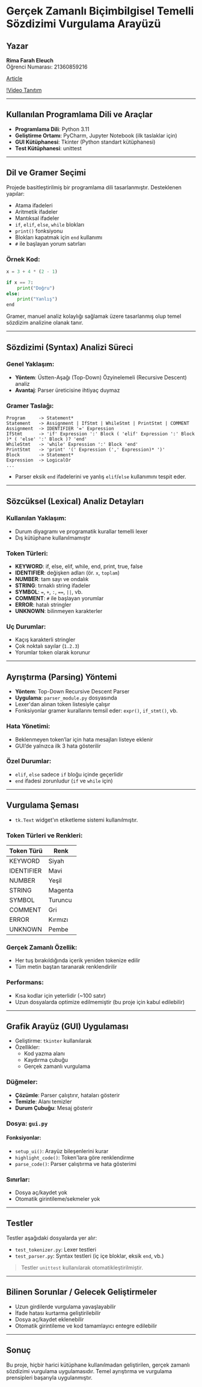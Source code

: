# Gerçek Zamanlı Biçimbilgisel Temelli Sözdizimi Vurgulama Arayüzü

## Yazar

**Rima Farah Eleuch**  
Öğrenci Numarası: 21360859216

[Article](URL)

[!Video Tanıtım](https://www.youtube.com/watch?v=VIDEO_ID)

---

## Kullanılan Programlama Dili ve Araçlar

- **Programlama Dili**: Python 3.11  
- **Geliştirme Ortamı**: PyCharm, Jupyter Notebook (ilk taslaklar için)  
- **GUI Kütüphanesi**: Tkinter (Python standart kütüphanesi)  
- **Test Kütüphanesi**: unittest

---

## Dil ve Gramer Seçimi

Projede basitleştirilmiş bir programlama dili tasarlanmıştır. Desteklenen yapılar:

- Atama ifadeleri  
- Aritmetik ifadeler  
- Mantıksal ifadeler  
- `if`, `elif`, `else`, `while` blokları  
- `print()` fonksiyonu  
- Blokları kapatmak için `end` kullanımı  
- `#` ile başlayan yorum satırları  

### Örnek Kod:
```python
x = 3 + 4 * (2 - 1)

if x == 7:
    print("Doğru")
else:
    print("Yanlış")
end
```

Gramer, manuel analiz kolaylığı sağlamak üzere tasarlanmış olup temel sözdizim analizine olanak tanır.

---

## Sözdizimi (Syntax) Analizi Süreci

### Genel Yaklaşım:

- **Yöntem**: Üstten-Aşağı (Top-Down) Özyinelemeli (Recursive Descent) analiz  
- **Avantaj**: Parser üreticisine ihtiyaç duymaz

### Gramer Taslağı:
```
Program     -> Statement*
Statement   -> Assignment | IfStmt | WhileStmt | PrintStmt | COMMENT
Assignment  -> IDENTIFIER '=' Expression
IfStmt      -> 'if' Expression ':' Block ( 'elif' Expression ':' Block )* ( 'else' ':' Block )? 'end'
WhileStmt   -> 'while' Expression ':' Block 'end'
PrintStmt   -> 'print' '(' Expression (',' Expression)* ')'
Block       -> Statement*
Expression  -> LogicalOr
...
```

- Parser eksik `end` ifadelerini ve yanlış `elif`/`else` kullanımını tespit eder.

---

## Sözcüksel (Lexical) Analiz Detayları

### Kullanılan Yaklaşım:

- Durum diyagramı ve programatik kurallar temelli lexer  
- Dış kütüphane kullanılmamıştır

### Token Türleri:

- **KEYWORD**: if, else, elif, while, end, print, true, false  
- **IDENTIFIER**: değişken adları (ör. `x`, `toplam`)  
- **NUMBER**: tam sayı ve ondalık  
- **STRING**: tırnaklı string ifadeler  
- **SYMBOL**: `=`, `+`, `:`, `==`, `||`, vb.  
- **COMMENT**: `#` ile başlayan yorumlar  
- **ERROR**: hatalı stringler  
- **UNKNOWN**: bilinmeyen karakterler

### Uç Durumlar:

- Kaçış karakterli stringler  
- Çok noktalı sayılar (`1.2.3`)  
- Yorumlar token olarak korunur

---

## Ayrıştırma (Parsing) Yöntemi

- **Yöntem**: Top-Down Recursive Descent Parser  
- **Uygulama**: `parser_module.py` dosyasında  
- Lexer'dan alınan token listesiyle çalışır  
- Fonksiyonlar gramer kurallarını temsil eder: `expr()`, `if_stmt()`, vb.

### Hata Yönetimi:

- Beklenmeyen token’lar için hata mesajları listeye eklenir  
- GUI’de yalnızca ilk 3 hata gösterilir

### Özel Durumlar:

- `elif`, `else` sadece `if` bloğu içinde geçerlidir  
- `end` ifadesi zorunludur (`if` ve `while` için)

---

## Vurgulama Şeması

- `tk.Text` widget'ın etiketleme sistemi kullanılmıştır.

### Token Türleri ve Renkleri:

| Token Türü | Renk     |
|------------|----------|
| KEYWORD    | Siyah    |
| IDENTIFIER | Mavi     |
| NUMBER     | Yeşil    |
| STRING     | Magenta  |
| SYMBOL     | Turuncu  |
| COMMENT    | Gri      |
| ERROR      | Kırmızı  |
| UNKNOWN    | Pembe    |

### Gerçek Zamanlı Özellik:

- Her tuş bırakıldığında içerik yeniden tokenize edilir  
- Tüm metin baştan taranarak renklendirilir

### Performans:

- Kısa kodlar için yeterlidir (~100 satır)  
- Uzun dosyalarda optimize edilmemiştir (bu proje için kabul edilebilir)

---

## Grafik Arayüz (GUI) Uygulaması

- Geliştirme: `tkinter` kullanılarak  
- Özellikler:
  - Kod yazma alanı
  - Kaydırma çubuğu
  - Gerçek zamanlı vurgulama

### Düğmeler:

- **Çözümle**: Parser çalıştırır, hataları gösterir  
- **Temizle**: Alanı temizler  
- **Durum Çubuğu**: Mesaj gösterir

### Dosya: `gui.py`

#### Fonksiyonlar:

- `setup_ui()`: Arayüz bileşenlerini kurar  
- `highlight_code()`: Token'lara göre renklendirme  
- `parse_code()`: Parser çalıştırma ve hata gösterimi

### Sınırlar:

- Dosya aç/kaydet yok  
- Otomatik girintileme/sekmeler yok

---

## Testler

Testler aşağıdaki dosyalarda yer alır:

- `test_tokenizer.py`: Lexer testleri  
- `test_parser.py`: Syntax testleri (iç içe bloklar, eksik `end`, vb.)

> Testler `unittest` kullanılarak otomatikleştirilmiştir.

---

## Bilinen Sorunlar / Gelecek Geliştirmeler

- Uzun girdilerde vurgulama yavaşlayabilir  
- İfade hatası kurtarma geliştirilebilir  
- Dosya aç/kaydet eklenebilir  
- Otomatik girintileme ve kod tamamlayıcı entegre edilebilir

---

## Sonuç

Bu proje, hiçbir harici kütüphane kullanılmadan geliştirilen, gerçek zamanlı sözdizimi vurgulama uygulamasıdır. Temel ayrıştırma ve vurgulama prensipleri başarıyla uygulanmıştır.

